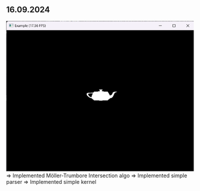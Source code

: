 ## 16.09.2024
![img.png](README_imgs/img.png)
=> Implemented Möller-Trumbore Intersection algo
=> Implemented simple parser
=> Implemented simple kernel